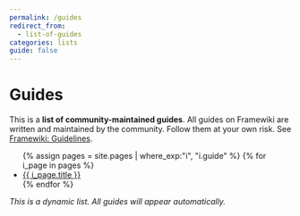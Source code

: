 ```yaml
---
permalink: /guides
redirect_from: 
  - list-of-guides
categories: lists
guide: false
---
```

# Guides
This is a **list of community-maintained guides**. All guides on Framewiki are written and maintained by the community. Follow them at your own risk. See [Framewiki: Guidelines](/framewiki:guidelines#guides).

<ul>
  {% assign pages = site.pages | where_exp:"i", "i.guide" %}
  {% for i_page in pages %}
    <li><a href="{{ i_page.url | relative_url }}">{{ i_page.title }}</a></li>
  {% endfor %}
</ul>

*This is a dynamic list. All guides will appear automatically.*